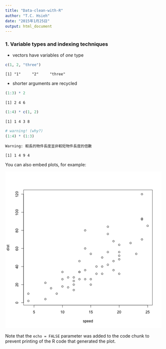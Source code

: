 ```yaml
---
title: "Data-clean-with-R"
author: "T.C. Hsieh"
date: "2015年1月25日"
output: html_document
---
```


### 1. Variable types and indexing techniques
- vectors have variables of _one_ type

```r
c(1, 2, "three")
```

```
[1] "1"     "2"     "three"
```

- shorter arguments are recycled

```r
(1:3) * 2
```

```
[1] 2 4 6
```

```r
(1:4) * c(1, 2)
```

```
[1] 1 4 3 8
```

```r
# warning! (why?)
(1:4) * (1:3)
```

```
Warning: 較長的物件長度並非較短物件長度的倍數
```

```
[1] 1 4 9 4
```





You can also embed plots, for example:

![plot of chunk unnamed-chunk-3](figure/unnamed-chunk-3.png) 

Note that the `echo = FALSE` parameter was added to the code chunk to prevent printing of the R code that generated the plot.
